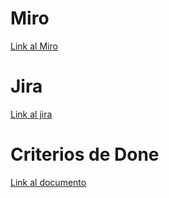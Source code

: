 # Miro
[Link al Miro](https://miro.com/app/board/uXjVO5vuNFE=/)

# Jira
[Link al jira](https://trabajo-met-des-soft.atlassian.net/jira/software/projects/TMDS/boards/1/roadmap)

# Criterios de Done
[Link al documento](https://docs.google.com/document/d/e/2PACX-1vTI7Kd3nwHXDJcK3e9IRUoUOwaJWVLqGrSJwG2fRagQcdFl7n_Shm-jplwWu2yLMKQiK9Oov9fsANM5/pub)
